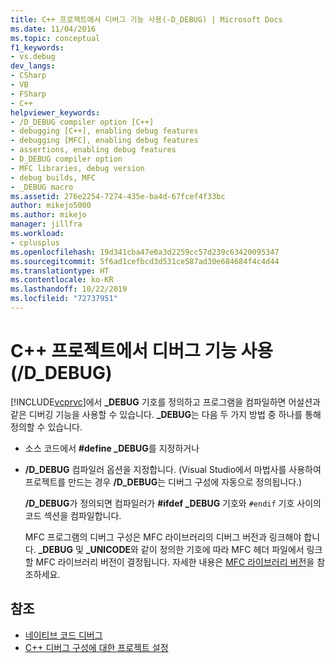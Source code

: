 ```yaml
---
title: C++ 프로젝트에서 디버그 기능 사용(-D_DEBUG) | Microsoft Docs
ms.date: 11/04/2016
ms.topic: conceptual
f1_keywords:
- vs.debug
dev_langs:
- CSharp
- VB
- FSharp
- C++
helpviewer_keywords:
- /D_DEBUG compiler option [C++]
- debugging [C++], enabling debug features
- debugging [MFC], enabling debug features
- assertions, enabling debug features
- D_DEBUG compiler option
- MFC libraries, debug version
- debug builds, MFC
- _DEBUG macro
ms.assetid: 276e2254-7274-435e-ba4d-67fcef4f33bc
author: mikejo5000
ms.author: mikejo
manager: jillfra
ms.workload:
- cplusplus
ms.openlocfilehash: 19d341cba47e0a3d2259cc57d239c63420095347
ms.sourcegitcommit: 5f6ad1cefbcd3d531ce587ad30e684684f4c4d44
ms.translationtype: HT
ms.contentlocale: ko-KR
ms.lasthandoff: 10/22/2019
ms.locfileid: "72737951"
---
```

# <a name="enabling-debug-features-in-c-projects-d_debug"></a>C++ 프로젝트에서 디버그 기능 사용(/D_DEBUG)
[!INCLUDE[vcprvc](../code-quality/includes/vcprvc_md.md)]에서 **_DEBUG** 기호를 정의하고 프로그램을 컴파일하면 어설션과 같은 디버깅 기능을 사용할 수 있습니다. **_DEBUG**는 다음 두 가지 방법 중 하나를 통해 정의할 수 있습니다.

- 소스 코드에서 **#define _DEBUG**를 지정하거나

- **/D_DEBUG** 컴파일러 옵션을 지정합니다. (Visual Studio에서 마법사를 사용하여 프로젝트를 만드는 경우 **/D_DEBUG**는 디버그 구성에 자동으로 정의됩니다.)

  **/D_DEBUG**가 정의되면 컴파일러가 **#ifdef _DEBUG** 기호와 `#endif` 기호 사이의 코드 섹션을 컴파일합니다.

  MFC 프로그램의 디버그 구성은 MFC 라이브러리의 디버그 버전과 링크해야 합니다. **_DEBUG** 및 **_UNICODE**와 같이 정의한 기호에 따라 MFC 헤더 파일에서 링크할 MFC 라이브러리 버전이 결정됩니다. 자세한 내용은 [MFC 라이브러리 버전](/cpp/mfc/mfc-library-versions)을 참조하세요.

## <a name="see-also"></a>참조
- [네이티브 코드 디버그](../debugger/debugging-native-code.md)
- [C++ 디버그 구성에 대한 프로젝트 설정](../debugger/project-settings-for-a-cpp-debug-configuration.md)